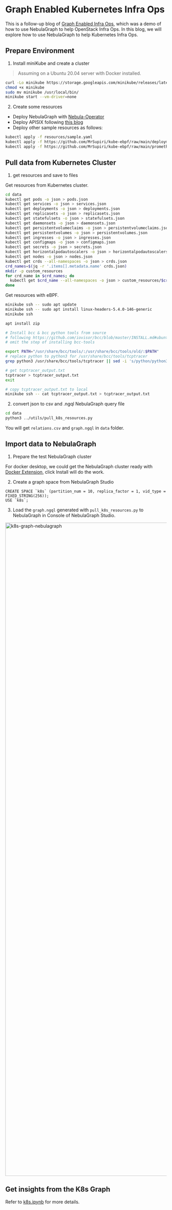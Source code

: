 # Graph Enabled Kubernetes Infra Ops

This is a follow-up blog of [Graph Enabled Infra Ops](https://siwei.io/graph-enabled-infra-ops/), which was a demo of how to use NebulaGraph to help OpenStack Infra Ops. In this blog, we will explore how to use NebulaGraph to help Kubernetes Infra Ops.

## Prepare Environment

1. Install miniKube and create a cluster

> Assuming on a Ubuntu 20.04 server with Docker installed.

```bash
curl -Lo minikube https://storage.googleapis.com/minikube/releases/latest/minikube-linux-amd64
chmod +x minikube
sudo mv minikube /usr/local/bin/
minikube start --vm-driver=none
```

2. Create some resources

- Deploy NebulaGraph with [Nebula-Operator](https://github.com/vesoft-inc/nebula-operator)
- Deploy APISIX following [this blog](https://www.siwei.io/apisix-and-nebulagraph/)
- Deploy other sample resources as follows:

```bash
kubectl apply -f resources/sample.yaml
kubectl apply -f https://github.com/MrSupiri/kube-ebpf/raw/main/deployment.yaml
kubectl apply -f https://github.com/MrSupiri/kube-ebpf/raw/main/prometheus-deployment.yaml
```

## Pull data from Kubernetes Cluster

1. get resources and save to files

Get resources from Kubernetes cluster.

```bash
cd data
kubectl get pods -o json > pods.json
kubectl get services -o json > services.json
kubectl get deployments -o json > deployments.json
kubectl get replicasets -o json > replicasets.json
kubectl get statefulsets -o json > statefulsets.json
kubectl get daemonsets -o json > daemonsets.json
kubectl get persistentvolumeclaims -o json > persistentvolumeclaims.json
kubectl get persistentvolumes -o json > persistentvolumes.json
kubectl get ingresses -o json > ingresses.json
kubectl get configmaps -o json > configmaps.json
kubectl get secrets -o json > secrets.json
kubectl get horizontalpodautoscalers -o json > horizontalpodautoscalers.json
kubectl get nodes -o json > nodes.json
kubectl get crds --all-namespaces -o json > crds.json
crd_names=$(jq -r '.items[].metadata.name' crds.json)
mkdir -p custom_resources
for crd_name in $crd_names; do
  kubectl get $crd_name --all-namespaces -o json > custom_resources/$crd_name.json
done
```

Get resources with eBPF.

```bash
minikube ssh -- sudo apt update
minikube ssh -- sudo apt install linux-headers-5.4.0-146-generic
minikube ssh

apt install zip

# Install bcc & bcc python tools from source
# following https://github.com/iovisor/bcc/blob/master/INSTALL.md#ubuntu---source
# omit the step of installing bcc-tools

export PATH="/usr/share/bcc/tools/:/usr/share/bcc/tools/old/:$PATH"
# replace python to python3 for /usr/share/bcc/tools/tcptracer
grep python3 /usr/share/bcc/tools/tcptracer || sed -i 's/python/python3/g' /usr/share/bcc/tools/tcptracer

# get tcptracer_output.txt
tcptracer > tcptracer_output.txt
exit

# copy tcptracer_output.txt to local
minikube ssh -- cat tcptracer_output.txt > tcptracer_output.txt
```

2. convert json to csv and .ngql NebulaGraph query file

```bash
cd data
python3 ../utils/pull_k8s_resources.py
```

You will get `relations.csv` and `graph.ngql` in `data` folder.

## Import data to NebulaGraph

1. Prepare the test NebulaGraph cluster

For docker desktop, we could get the NebulaGraph cluster ready with [Docker Extension](https://hub.docker.com/extensions/weygu/nebulagraph-dd-ext), click Install will do the work.

2. Create a graph space from NebulaGraph Studio

```ngql
CREATE SPACE `k8s` (partition_num = 10, replica_factor = 1, vid_type = FIXED_STRING(256));
USE `k8s`;
```

3. Load the `graph.ngql` generated with `pull_k8s_resources.py` to NebulaGraph in Console of NebulaGraph Studio.

<img width="2032" alt="k8s-graph-nebulagraph" src="https://user-images.githubusercontent.com/1651790/231138417-6cf34920-c1a9-4fbb-9309-07ecff744a37.png">


## Get insights from the K8s Graph

Refer to [k8s.ipynb](https://github.com/wey-gu/k8s-graph/blob/main/k8s.ipynb) for more details.
